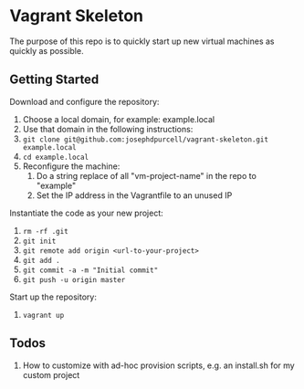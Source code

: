 # Vagrant Skeleton

The purpose of this repo is to quickly start up new virtual machines as quickly as possible.

## Getting Started

Download and configure the repository:

1. Choose a local domain, for example: example.local
1. Use that domain in the following instructions:
1. `git clone git@github.com:josephdpurcell/vagrant-skeleton.git example.local`
1. `cd example.local`
1. Reconfigure the machine:
    1. Do a string replace of all "vm-project-name" in the repo to "example"
    1. Set the IP address in the Vagrantfile to an unused IP

Instantiate the code as your new project:

1. `rm -rf .git`
1. `git init`
1. `git remote add origin <url-to-your-project>`
1. `git add .`
1. `git commit -a -m "Initial commit"`
1. `git push -u origin master`

Start up the repository:

1. `vagrant up`

## Todos

1. How to customize with ad-hoc provision scripts, e.g. an install.sh for my custom project
